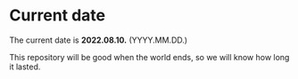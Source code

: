 # Current date

The current date is **2022.08.10.** (YYYY.MM.DD.)

This repository will be good when the world ends, so we will know how long it lasted.